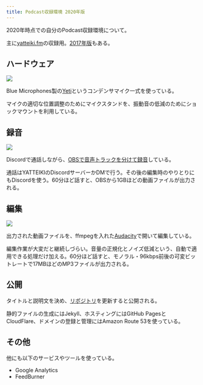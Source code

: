 ```yaml
---
title: Podcast収録環境 2020年版
---
```


2020年時点での自分のPodcast収録環境について。

主に[yatteiki.fm](https://yatteiki.fm/)の収録用。[2017年版](/articles/2017-05-25-podcast-setup-2017)もある。

## ハードウェア

![](https://i.imgur.com/XWkwrWkh.jpg)

Blue Microphones製の[Yeti](https://www.amazon.co.jp/dp/B0822PDJK5)というコンデンサマイク一式を使っている。

マイクの適切な位置調整のためにマイクスタンドを、振動音の低減のためにショックマウントを利用している。

## 録音

![](https://i.imgur.com/c5uaCxuh.png)

Discordで通話しながら、[OBSで音声トラックを分けて録音](/articles/2020-10-19-podcast)している。

通話はYATTEIKIのDiscordサーバーかDMで行う。その後の編集時のやりとりにもDiscordを使う。60分ほど話すと、OBSから1GBほどの動画ファイルが出力される。

## 編集

![](https://i.imgur.com/7nkLMKhh.png)

出力された動画ファイルを、ffmpegを入れた[Audacity](https://www.audacityteam.org/)で開いて編集している。

編集作業が大変だと継続しづらい。音量の正規化とノイズ低減という、自動で適用できる処理だけ加える。60分ほど話すと、モノラル・96kbps前後の可変ビットレートで17MBほどのMP3ファイルが出力される。

## 公開

タイトルと説明文を決め、[リポジトリ](https://github.com/yatteikifm/yatteikifm.github.io)を更新すると公開される。

静的ファイルの生成にはJekyll、ホスティングにはGitHub PagesとCloudFlare、ドメインの登録と管理にはAmazon Route 53を使っている。

## その他

他にも以下のサービスやツールを使っている。

- Google Analytics
- FeedBurner
